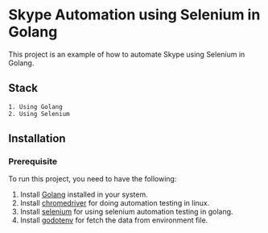 # Skype Automation using Selenium in Golang

This project is an example of how to automate Skype using Selenium in Golang.


## Stack

```
1. Using Golang
2. Using Selenium 
```

## Installation

### Prerequisite

To run this project, you need to have the following:

1. Install [Golang](https://go.dev/dl/go1.20.2.linux-amd64.tar.gz) installed in your system.
2. Install [chromedriver](https://chromedriver.storage.googleapis.com/111.0.5563.64/chromedriver_linux64.zip) for doing automation testing in linux.
3. Install [selenium](github.com/tebeka/selenium) for using selenium automation testing in golang.
4. Install [godotenv]("github.com/joho/godotenv") for fetch the data from environment file.

